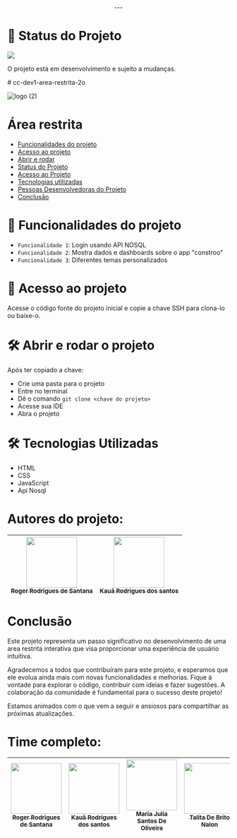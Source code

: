 <p align="center">
---

# :construction: Status do Projeto

<img src="http://img.shields.io/static/v1?label=STATUS&message=EM%20DESENVOLVIMENTO&color=GREEN&style=for-the-badge"/>

O projeto está em desenvolvimento e sujeito a mudanças.

</p>

﻿# cc-dev1-area-restrita-2o <br>

![logo (2)](https://github.com/user-attachments/assets/f4b7ae54-8983-4904-b27f-cfe119c6a2ab)




# Área restrita
* [Funcionalidades do projeto](#hammer-funcionalidades-do-projeto)
* [Acesso ao projeto](#file_folder-acesso-ao-projeto)
* [Abrir e rodar](#hammer_and_wrench-abrir-e-rodar-o-projeto)
* [Status do Projeto](#construction-status-do-projeto)
* [Acesso ao Projeto](#file_folder-acesso-ao-projeto)
* [Tecnologias utilizadas](#hammer_and_wrench-tecnologias-utilizadas)
* [Pessoas Desenvolvedoras do Projeto](#autores-do-projeto)
* [Conclusão](#conclusão)


# :hammer: Funcionalidades do projeto

- `Funcionalidade 1`: Login usando API NOSQL
- `Funcionalidade 2`: Mostra dados e dashboards sobre o app "constroo"
- `Funcionalidade 3`: Diferentes temas personalizados

# :file_folder: Acesso ao projeto


Acesse o código fonte do projeto inicial e copie a chave SSH para clona-lo ou baixe-o.


# :hammer_and_wrench: Abrir e rodar o projeto

Após ter copiado a chave:
* Crie uma pasta para o projeto
* Entre no terminal
* Dê o comando `git clone <chave do projeto>`
* Acesse sua IDE
* Abra o projeto



# :hammer_and_wrench: Tecnologias Utilizadas
* HTML
* CSS
* JavaScript
* Api Nosql


# Autores do projeto:
| [<img loading="lazy" src="https://avatars.githubusercontent.com/u/124629701?s=400&v=4" width=115><br><sub>Roger Rodrigues de Santana</sub>](https://github.com/Roger13san) |  [<img loading="lazy" src="https://avatars.githubusercontent.com/u/124402143?v=4" width=115><br><sub>Kauã Rodrigues dos santos</sub>](https://github.com/kauarsantoss) 
| :---: | :---: |

# Conclusão

Este projeto representa um passo significativo no desenvolvimento de uma area restrita interativa que visa proporcionar uma experiência de usuário intuitiva. 

Agradecemos a todos que contribuíram para este projeto, e esperamos que ele evolua ainda mais com novas funcionalidades e melhorias. Fique à vontade para explorar o código, contribuir com ideias e fazer sugestões. A colaboração da comunidade é fundamental para o sucesso deste projeto!

Estamos animados com o que vem a seguir e ansiosos para compartilhar as próximas atualizações.

# Time completo:
| [<img loading="lazy" src="https://avatars.githubusercontent.com/u/124629701?s=400&v=4" width=115><br><sub>Roger Rodrigues de Santana</sub>](https://github.com/Roger13san) |  [<img loading="lazy" src="https://avatars.githubusercontent.com/u/124402143?v=4" width=115><br><sub>Kauã Rodrigues dos santos</sub>](https://github.com/kauarsantoss)  |  [<img loading="lazy" src="https://avatars.githubusercontent.com/u/142252283?v=4" width=115><br><sub>Maria Julia Santos De Oliveira</sub>](https://github.com/oliveir4maju)  |  [<img loading="lazy" src="https://avatars.githubusercontent.com/u/144955008?v=4" width=115><br><sub>Talita De Brito Nalon</sub>](https://github.com/TalitaNalon) 
| :---: | :---: | :---: | :---: |

